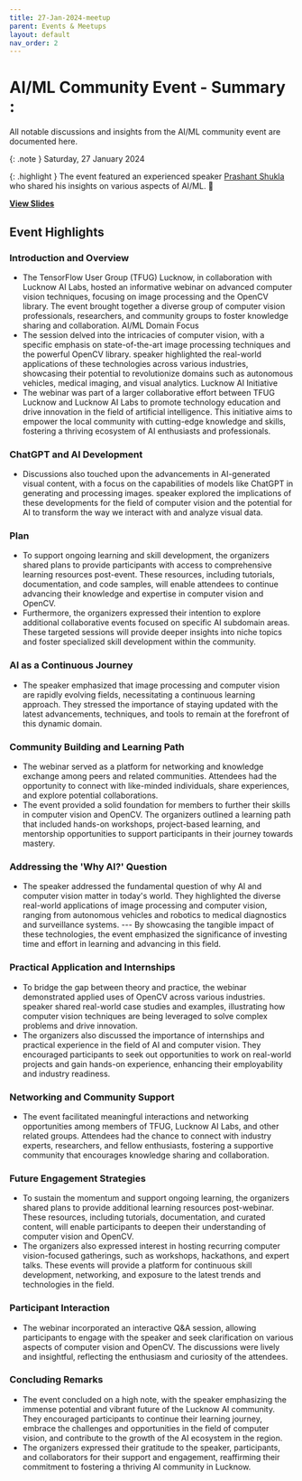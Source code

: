 ```yaml
---
title: 27-Jan-2024-meetup
parent: Events & Meetups
layout: default
nav_order: 2
---
```


# AI/ML Community Event - Summary :

All notable discussions and insights from the AI/ML community event are documented here.

{: .note }
Saturday, 27 January 2024

{: .highlight }
The event featured an experienced speaker [Prashant Shukla](https://www.linkedin.com/in/prashant-shukla30/)  who shared his insights on various aspects of AI/ML. 🎤

**[View Slides](/assets/pdfs/imageprocessing-opencv.pdf)**

## Event Highlights
### Introduction and Overview

- The TensorFlow User Group (TFUG) Lucknow, in collaboration with Lucknow AI Labs, hosted an informative webinar on advanced computer vision techniques, focusing on image processing and the OpenCV library. The event brought together a diverse group of computer vision professionals, researchers, and community groups to foster knowledge sharing and collaboration.
AI/ML Domain Focus
- The session delved into the intricacies of computer vision, with a specific emphasis on state-of-the-art image processing techniques and the powerful OpenCV library. speaker highlighted the real-world applications of these technologies across various industries, showcasing their potential to revolutionize domains such as autonomous vehicles, medical imaging, and visual analytics.
Lucknow AI Initiative
- The webinar was part of a larger collaborative effort between TFUG Lucknow and Lucknow AI Labs to promote technology education and drive innovation in the field of artificial intelligence. This initiative aims to empower the local community with cutting-edge knowledge and skills, fostering a thriving ecosystem of AI enthusiasts and professionals.

### ChatGPT and AI Development
- Discussions also touched upon the advancements in AI-generated visual content, with a focus on the capabilities of models like ChatGPT in generating and processing images. speaker explored the implications of these developments for the field of computer vision and the potential for AI to transform the way we interact with and analyze visual data.

### Plan
- To support ongoing learning and skill development, the organizers shared plans to provide participants with access to comprehensive learning resources post-event. These resources, including tutorials, documentation, and code samples, will enable attendees to continue advancing their knowledge and expertise in computer vision and OpenCV.
- Furthermore, the organizers expressed their intention to explore additional collaborative events focused on specific AI subdomain areas. These targeted sessions will provide deeper insights into niche topics and foster specialized skill development within the community.

### AI as a Continuous Journey
- The speaker emphasized that image processing and computer vision are rapidly evolving fields, necessitating a continuous learning approach. They stressed the importance of staying updated with the latest advancements, techniques, and tools to remain at the forefront of this dynamic domain.

### Community Building and Learning Path
- The webinar served as a platform for networking and knowledge exchange among peers and related communities. Attendees had the opportunity to connect with like-minded individuals, share experiences, and explore potential collaborations.
- The event provided a solid foundation for members to further their skills in computer vision and OpenCV. The organizers outlined a learning path that included hands-on workshops, project-based learning, and mentorship opportunities to support participants in their journey towards mastery.

### Addressing the 'Why AI?' Question
- The speaker addressed the fundamental question of why AI and computer vision matter in today's world. They highlighted the diverse real-world applications of image processing and computer vision, ranging from autonomous vehicles and robotics to medical diagnostics and surveillance systems. --- By showcasing the tangible impact of these technologies, the event emphasized the significance of investing time and effort in learning and advancing in this field.

### Practical Application and Internships
- To bridge the gap between theory and practice, the webinar demonstrated applied uses of OpenCV across various industries. speaker shared real-world case studies and examples, illustrating how computer vision techniques are being leveraged to solve complex problems and drive innovation.
- The organizers also discussed the importance of internships and practical experience in the field of AI and computer vision. They encouraged participants to seek out opportunities to work on real-world projects and gain hands-on experience, enhancing their employability and industry readiness.

### Networking and Community Support
- The event facilitated meaningful interactions and networking opportunities among members of TFUG, Lucknow AI Labs, and other related groups. Attendees had the chance to connect with industry experts, researchers, and fellow enthusiasts, fostering a supportive community that encourages knowledge sharing and collaboration.

### Future Engagement Strategies
- To sustain the momentum and support ongoing learning, the organizers shared plans to provide additional learning resources post-webinar. These resources, including tutorials, documentation, and curated content, will enable participants to deepen their understanding of computer vision and OpenCV.
- The organizers also expressed interest in hosting recurring computer vision-focused gatherings, such as workshops, hackathons, and expert talks. These events will provide a platform for continuous skill development, networking, and exposure to the latest trends and technologies in the field.

### Participant Interaction
- The webinar incorporated an interactive Q&A session, allowing participants to engage with the speaker and seek clarification on various aspects of computer vision and OpenCV. The discussions were lively and insightful, reflecting the enthusiasm and curiosity of the attendees.
### Concluding Remarks
- The event concluded on a high note, with the speaker emphasizing the immense potential and vibrant future of the Lucknow AI community. They encouraged participants to continue their learning journey, embrace the challenges and opportunities in the field of computer vision, and contribute to the growth of the AI ecosystem in the region.
- The organizers expressed their gratitude to the speaker, participants, and collaborators for their support and engagement, reaffirming their commitment to fostering a thriving AI community in Lucknow.
